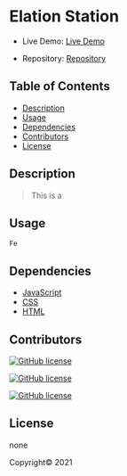 # Elation Station

- Live Demo: [Live Demo]()

- Repository: [Repository](https://github.com/jrjimenez221/ElationStation)

## Table of Contents

- [Description](#description)
- [Usage](#usage)
- [Dependencies](#dependencies)
- [Contributors](#contributors)
- [License](#license)

## Description

>This is a 

## Usage

```
Fe

```

## Dependencies

- [JavaScript](https://www.javascript.com/)  
- [CSS](https://www.w3schools.com/css/css_intro.asp) 
- [HTML](https://html.com/) 

## Contributors

[![GitHub license](https://img.shields.io/badge/Made%20by-Jose%20Jimenez-ab8c9b?style=flat&logo=github)](https://github.com/jrjimenez221)

[![GitHub license](https://img.shields.io/badge/Made%20by-Stephanie%20Dominguez-ab8c9b?style=flat&logo=github)](https://github.com/Stephdanid)

[![GitHub license](https://img.shields.io/badge/Made%20by-Lloyd%20Barnes-ab8c9b?style=flat&logo=github)](https://github.com/lbarnes86)

## License
none

Copyright© 2021 